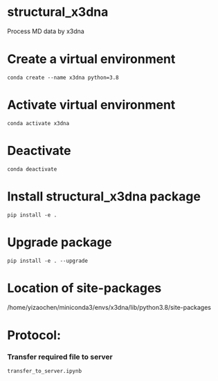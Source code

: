 # structural_x3dna
Process MD data by x3dna

# Create a virtual environment
`conda create --name x3dna python=3.8`

# Activate virtual environment
`conda activate x3dna`

# Deactivate
`conda deactivate`

# Install structural_x3dna package
`pip install -e .`

# Upgrade package
`pip install -e . --upgrade`

# Location of site-packages
/home/yizaochen/miniconda3/envs/x3dna/lib/python3.8/site-packages

# Protocol:
### Transfer required file to server
`transfer_to_server.ipynb`

